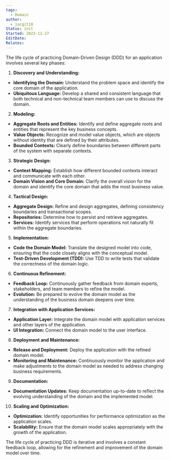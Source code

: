 ```yaml
---
tags:
  - Domain
author:
  - jacgit18
Status: init
Started: 2023-11-27
EditDate: 
Relates:
---
```

The life cycle of practicing Domain-Driven Design (DDD) for an application involves several key phases:  
  
1. **Discovery and Understanding:**  
- **Identifying the Domain:** Understand the problem space and identify the core domain of the application.  
- **Ubiquitous Language:** Develop a shared and consistent language that both technical and non-technical team members can use to discuss the domain.  
  
2. **Modeling:**  
- **Aggregate Roots and Entities:** Identify and define aggregate roots and entities that represent the key business concepts.  
- **Value Objects:** Recognize and model value objects, which are objects without identity that are defined by their attributes.  
- **Bounded Contexts:** Clearly define boundaries between different parts of the system with separate contexts.  
  
3. **Strategic Design:**  
- **Context Mapping:** Establish how different bounded contexts interact and communicate with each other.  
- **Domain Vision and Core Domain:** Clarify the overall vision for the domain and identify the core domain that adds the most business value.  
  
4. **Tactical Design:**  
- **Aggregate Design:** Refine and design aggregates, defining consistency boundaries and transactional scopes.  
- **Repositories:** Determine how to persist and retrieve aggregates.  
- **Services:** Identify services that perform operations not naturally fit within the aggregate boundaries.  
  
5. **Implementation:**  
- **Code the Domain Model:** Translate the designed model into code, ensuring that the code closely aligns with the conceptual model.  
- **Test-Driven Development (TDD):** Use TDD to write tests that validate the correctness of the domain logic.  
  
6. **Continuous Refinement:**  
- **Feedback Loop:** Continuously gather feedback from domain experts, stakeholders, and team members to refine the model.  
- **Evolution:** Be prepared to evolve the domain model as the understanding of the business domain deepens over time.  
  
7. **Integration with Application Services:**  
- **Application Layer:** Integrate the domain model with application services and other layers of the application.  
- **UI Integration:** Connect the domain model to the user interface.  
  
8. **Deployment and Maintenance:**  
- **Release and Deployment:** Deploy the application with the refined domain model.  
- **Monitoring and Maintenance:** Continuously monitor the application and make adjustments to the domain model as needed to address changing business requirements.  
  
9. **Documentation:**  
- **Documentation Updates:** Keep documentation up-to-date to reflect the evolving understanding of the domain and the implemented model.  
  
10. **Scaling and Optimization:**  
- **Optimization:** Identify opportunities for performance optimization as the application scales.  
- **Scalability:** Ensure that the domain model scales appropriately with the growth of the application.  
  
The life cycle of practicing DDD is iterative and involves a constant feedback loop, allowing for the refinement and improvement of the domain model over time.